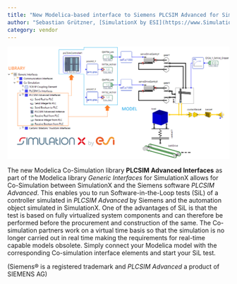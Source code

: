 ```yaml
---
title: "New Modelica-based interface to Siemens PLCSIM Advanced for SimulationX"
author: "Sebastian Grützner, [SimulationX by ESI](https://www.SimulationX.com/)"
category: vendor
---
```


![Interfaces to Siemens PLCSIM Advanced for SimulationX](PLCSIMAdvanced_KeyVis.png)

The new Modelica Co-Simulation library **PLCSIM Advanced Interfaces** as part of the Modelica library *Generic Interfaces* for SimulationX allows for Co-Simulation between SimulationX and the Siemens software *PLCSIM Advanced*.
This enables you to run Software-in-the-Loop tests (SiL) of a controller simulated in *PLCSIM Advanced* by Siemens and the automation object simulated in SimulationX.
One of the advantages of SiL is that the test is based on fully virtualized system components
and can therefore be performed before the procurement and construction of the same. 
The Co-simulation partners work on a virtual time basis so that the simulation is no longer carried out in real time making the requirements for real-time capable models obsolete.
Simply connect your Modelica model with the corresponding Co-simulation interface elements and start your SiL test.

(Siemens® is a registered trademark and *PLCSIM Advanced* a product of SIEMENS AG)
